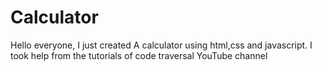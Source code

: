 # Calculator
Hello everyone, I just created A calculator using html,css and javascript. I took help from the tutorials of code traversal  YouTube channel
